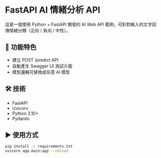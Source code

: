 # FastAPI AI 情緒分析 API

這是一個使用 Python + FastAPI 開發的 AI Web API 範例，可針對輸入的文字回傳情緒分類（正向 / 負向 / 中性）。

## 🚀 功能特色
- 建立 POST /predict API
- 自動產生 Swagger UI 測試介面
- 模型邏輯可替換成任意 AI 模型

## 🛠 技術
- FastAPI
- Uvicorn
- Python 3.10+
- Pydantic

## ▶️ 使用方式

```bash
pip install -r requirements.txt
uvicorn app.main:app --reload